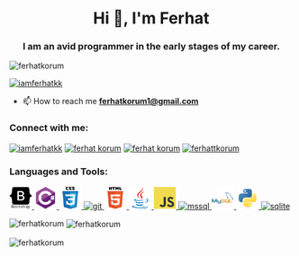 <h1 align="center">Hi 👋, I'm Ferhat</h1>
<h3 align="center">I am an avid programmer in the early stages of my career.</h3>

<p align="left"> <img src="https://komarev.com/ghpvc/?username=ferhatkorum&label=Profile%20views&color=0e75b6&style=flat" alt="ferhatkorum" /> </p>

<p align="left"> <a href="https://twitter.com/iamferhatkk" target="blank"><img src="https://img.shields.io/twitter/follow/iamferhatkk?logo=twitter&style=for-the-badge" alt="iamferhatkk" /></a> </p>

- 📫 How to reach me **ferhatkorum1@gmail.com**

<h3 align="left">Connect with me:</h3>
<p align="left">
<a href="https://twitter.com/iamferhatkk" target="blank"><img align="center" src="https://raw.githubusercontent.com/rahuldkjain/github-profile-readme-generator/master/src/images/icons/Social/twitter.svg" alt="iamferhatkk" height="30" width="40" /></a>
<a href="https://linkedin.com/in/ferhat korum" target="blank"><img align="center" src="https://raw.githubusercontent.com/rahuldkjain/github-profile-readme-generator/master/src/images/icons/Social/linked-in-alt.svg" alt="ferhat korum" height="30" width="40" /></a>
<a href="https://fb.com/ferhat korum" target="blank"><img align="center" src="https://raw.githubusercontent.com/rahuldkjain/github-profile-readme-generator/master/src/images/icons/Social/facebook.svg" alt="ferhat korum" height="30" width="40" /></a>
<a href="https://instagram.com/ferhattkorum" target="blank"><img align="center" src="https://raw.githubusercontent.com/rahuldkjain/github-profile-readme-generator/master/src/images/icons/Social/instagram.svg" alt="ferhattkorum" height="30" width="40" /></a>
</p>

<h3 align="left">Languages and Tools:</h3>
<p align="left"> <a href="https://getbootstrap.com" target="_blank" rel="noreferrer"> <img src="https://raw.githubusercontent.com/devicons/devicon/master/icons/bootstrap/bootstrap-plain-wordmark.svg" alt="bootstrap" width="40" height="40"/> </a> <a href="https://www.w3schools.com/cs/" target="_blank" rel="noreferrer"> <img src="https://raw.githubusercontent.com/devicons/devicon/master/icons/csharp/csharp-original.svg" alt="csharp" width="40" height="40"/> </a> <a href="https://www.w3schools.com/css/" target="_blank" rel="noreferrer"> <img src="https://raw.githubusercontent.com/devicons/devicon/master/icons/css3/css3-original-wordmark.svg" alt="css3" width="40" height="40"/> </a> <a href="https://git-scm.com/" target="_blank" rel="noreferrer"> <img src="https://www.vectorlogo.zone/logos/git-scm/git-scm-icon.svg" alt="git" width="40" height="40"/> </a> <a href="https://www.w3.org/html/" target="_blank" rel="noreferrer"> <img src="https://raw.githubusercontent.com/devicons/devicon/master/icons/html5/html5-original-wordmark.svg" alt="html5" width="40" height="40"/> </a> <a href="https://www.java.com" target="_blank" rel="noreferrer"> <img src="https://raw.githubusercontent.com/devicons/devicon/master/icons/java/java-original.svg" alt="java" width="40" height="40"/> </a> <a href="https://developer.mozilla.org/en-US/docs/Web/JavaScript" target="_blank" rel="noreferrer"> <img src="https://raw.githubusercontent.com/devicons/devicon/master/icons/javascript/javascript-original.svg" alt="javascript" width="40" height="40"/> </a> <a href="https://www.microsoft.com/en-us/sql-server" target="_blank" rel="noreferrer"> <img src="https://www.svgrepo.com/show/303229/microsoft-sql-server-logo.svg" alt="mssql" width="40" height="40"/> </a> <a href="https://www.mysql.com/" target="_blank" rel="noreferrer"> <img src="https://raw.githubusercontent.com/devicons/devicon/master/icons/mysql/mysql-original-wordmark.svg" alt="mysql" width="40" height="40"/> </a> <a href="https://www.python.org" target="_blank" rel="noreferrer"> <img src="https://raw.githubusercontent.com/devicons/devicon/master/icons/python/python-original.svg" alt="python" width="40" height="40"/> </a> <a href="https://www.sqlite.org/" target="_blank" rel="noreferrer"> <img src="https://www.vectorlogo.zone/logos/sqlite/sqlite-icon.svg" alt="sqlite" width="40" height="40"/> </a> </p>

<p><img align="left" src="https://github-readme-stats.vercel.app/api/top-langs?username=ferhatkorum&show_icons=true&locale=en&layout=compact" alt="ferhatkorum" /></p>

<p>&nbsp;<img align="center" src="https://github-readme-stats.vercel.app/api?username=ferhatkorum&show_icons=true&locale=en" alt="ferhatkorum" /></p>

<p><img align="center" src="https://github-readme-streak-stats.herokuapp.com/?user=ferhatkorum&" alt="ferhatkorum" /></p>
